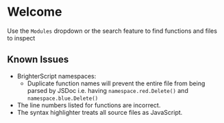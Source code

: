 # Welcome

Use the `Modules` dropdown or the search feature to find functions and files to inspect

## Known Issues

- BrighterScript namespaces:
  - Duplicate function names will prevent the entire file from being parsed by JSDoc i.e. having `namespace.red.Delete()` and `namespace.blue.Delete()`
- The line numbers listed for functions are incorrect.
- The syntax highlighter treats all source files as JavaScript.
  